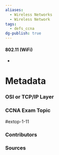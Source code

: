 ```yaml
---
aliases:
  - Wireless Networks
  - Wireless Network
tags:
  - defs_ccna
dg-publish: true
---
```

#### 802.11 (WiFi)
- 







# Metadata
### OSI or TCP/IP Layer

### CCNA Exam Topic
#extop-1-11
### Contributors

### Sources

